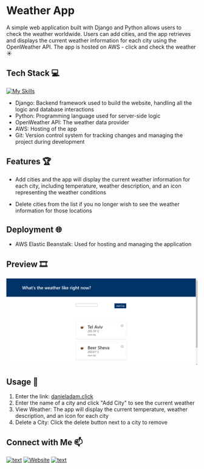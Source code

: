 # Weather App

A simple web application built with Django and Python allows users to check the weather worldwide.
Users can add cities, and the app retrieves and displays the current weather information for each city using the OpenWeather API.
The app is hosted on AWS - click and check the weather ☀

## Tech Stack 💻

[![My Skills](https://skillicons.dev/icons?i=django,py,aws,git)](https://skillicons.dev)

- Django: Backend framework used to build the website, handling all the logic and database interactions
- Python: Programming language used for server-side logic
- OpenWeather API: The weather data provider
- AWS: Hosting of the app
- Git: Version control system for tracking changes and managing the project during development



## Features 🏆

- Add cities and the app will display the current weather information for each city, including temperature, weather description, and an icon representing the weather conditions

- Delete cities from the list if you no longer wish to see the weather information for those locations

## Deployment 🌐

- AWS Elastic Beanstalk: Used for hosting and managing the application


## Preview 🎞️
![image](https://github.com/danieladam7/weather_app/blob/master/App%20Preview.png)

## Usage 🎯
1. Enter the link: [danieladam.click](https://danieladam.click/)
2. Enter the name of a city and click "Add City" to see the current weather
3. View Weather: The app will display the current temperature, weather description, and an icon for each city
4. Delete a City: Click the delete button next to a city to remove

## Connect with Me 📫
[![text](https://img.shields.io/badge/LinkedIn-0077B5?style=for-the-badge&logo=linkedin&logoColor=white)](https://www.linkedin.com/in/daniel-adam-backend-developer/)
[![Website](https://img.shields.io/badge/Website-grey?style=for-the-badge&url=https%3A%2F%2FMyWebsite)](https://danieladam.click/)
[![text](https://img.shields.io/badge/Gmail-D14836?style=for-the-badge&logo=gmail&logoColor=white)](mailto:danielyosef.adam@gmail.com)

